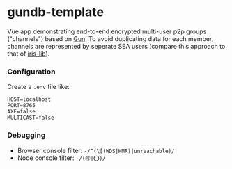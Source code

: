 # gundb-template

Vue app demonstrating end-to-end encrypted multi-user p2p groups ("channels") based on [Gun]. To avoid duplicating data for each member, channels are represented by seperate SEA users (compare this approach to that of [iris-lib]).

### Configuration

Create a `.env` file like:
```
HOST=localhost
PORT=8765
AXE=false
MULTICAST=false
```
[iris-lib]: https://github.com/irislib/iris-lib
[Gun]: https://github.com/amark/gun

### Debugging

- Browser console filter: `-/^(\[(WDS|HMR)|unreachable)/`
- Node console filter: `-/(🉑|⭕)/`
